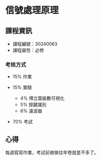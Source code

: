 # 信號處理原理

## 課程資訊

* 課程編號：30240063
* 課程屬性：必修

### 考核方式

* 15% 作業
* 15% 實驗
  * 4% 傅立葉級數可視化
  * 5% 按鍵識別
  * 6% 濾波器

* 70% 考試

## 心得

每週寫寫作業，考試前做做往年卷就差不多了。
